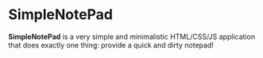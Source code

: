 # SimpleNotePad

**SimpleNotePad** is a very simple and minimalistic HTML/CSS/JS application that does exactly one thing: provide a quick and dirty notepad!
